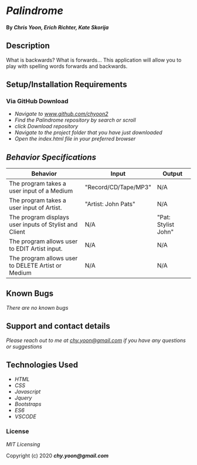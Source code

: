 # _Palindrome_

#### By _**Chris Yoon, Erich Richter, Kate Skorija**_

## Description
What is backwards? What is forwards... This application will allow you to play with spelling words forwards and backwards.
## Setup/Installation Requirements 

### Via GitHub Download

* _Navigate to www.github.com/chyoon2_
* _Find the Palindrome repository by search or scroll_
* _click Download repository_
* _Navigate to the project folder that you have just downloaded_
* _Open the index.html file in your preferred browser_


## _Behavior Specifications_
| Behavior | Input | Output |
| ---- | ---- | ---- |
| The program takes a user input of a Medium | "Record/CD/Tape/MP3" | N/A |
| The program takes a user input of Artist. | "Artist: John Pats" | N/A |
| The program displays user inputs of Stylist and Client | N/A | "Pat: Stylist John"|
| The program allows user to EDIT Artist input. | N/A | N/A |
| The program allows user to DELETE Artist or Medium | N/A | N/A |


## Known Bugs

_There are no known bugs_

## Support and contact details

_Please reach out to me at chy.yoon@gmail.com if you have any questions or suggestions_

## Technologies Used

* _HTML_
* _CSS_
* _Javascript_
* _Jquery_
* _Bootstraps_
* _ES6_
* _VSCODE_

### License

*MIT Licensing*

Copyright (c) 2020 **_chy.yoon@gmail.com_**
